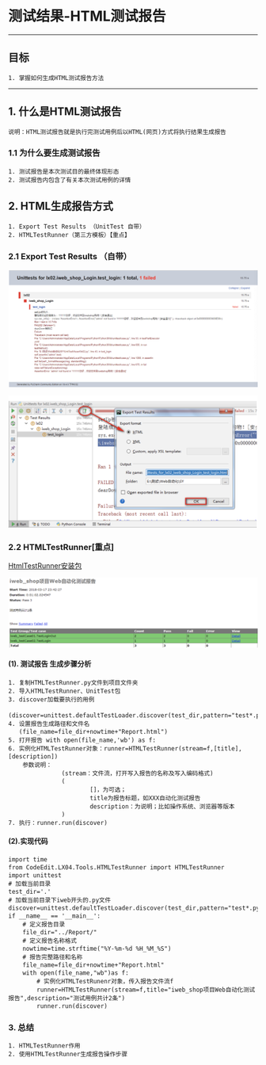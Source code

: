 # 测试结果-HTML测试报告

------

## 目标

```
1. 掌握如何生成HTML测试报告方法
```

------

## 1. 什么是HTML测试报告

```
说明：HTML测试报告就是执行完测试用例后以HTML(网页)方式将执行结果生成报告
```

### 1.1 为什么要生成测试报告

```
1. 测试报告是本次测试目的最终体现形态
2. 测试报告内包含了有关本次测试用例的详情
```

## 2. HTML生成报告方式

```
1. Export Test Results （UnitTest 自带）
2. HTMLTestRunner（第三方模板）【重点】
```

### 2.1 Export Test Results （自带）

![自带导出测试结果](/images/export_test_res.png)

![操作生成测试结果图](/images/export_res.png)

### **2.2 HTMLTestRunner[重点]**

[HtmlTestRunner安装包](../images/HTMLTestRunner.zip)

![htmltestrunner](/images/htmltestrunner.png)

#### (1). 测试报告 生成步骤分析

```
1. 复制HTMLTestRunner.py文件到项目文件夹
2. 导入HTMLTestRunner、UnitTest包    
3. discover加载要执行的用例
      (discover=unittest.defaultTestLoader.discover(test_dir,pattern="test*.py"))
4. 设置报告生成路径和文件名
   (file_name=file_dir+nowtime+"Report.html")
5. 打开报告 with open(file_name,'wb') as f:
6. 实例化HTMLTestRunner对象：runner=HTMLTestRunner(stream=f,[title],[description])
    参数说明：
               (stream：文件流，打开写入报告的名称及写入编码格式)
               (
                       []，为可选；
                       title为报告标题，如XXX自动化测试报告
                       description：为说明；比如操作系统、浏览器等版本
               )
7. 执行：runner.run(discover)
```

#### (2).实现代码

```
import time
from CodeEdit.LX04.Tools.HTMLTestRunner import HTMLTestRunner
import unittest
# 加载当前目录
test_dir='.'
# 加载当前目录下iweb开头的.py文件
discover=unittest.defaultTestLoader.discover(test_dir,pattern="test*.py")
if __name__ == '__main__':
    # 定义报告目录
    file_dir="../Report/"
    # 定义报告名称格式
    nowtime=time.strftime("%Y-%m-%d %H_%M_%S")
    # 报告完整路径和名称
    file_name=file_dir+nowtime+"Report.html"
    with open(file_name,"wb")as f:
        # 实例化HTMLTestRunenr对象，传入报告文件流f
        runner=HTMLTestRunner(stream=f,title="iweb_shop项目Web自动化测试报告",description="测试用例共计2条")
        runner.run(discover)
```

### 3. 总结

```
1. HTMLTestRunner作用
2. 使用HTMLTestRunner生成报告操作步骤
```


